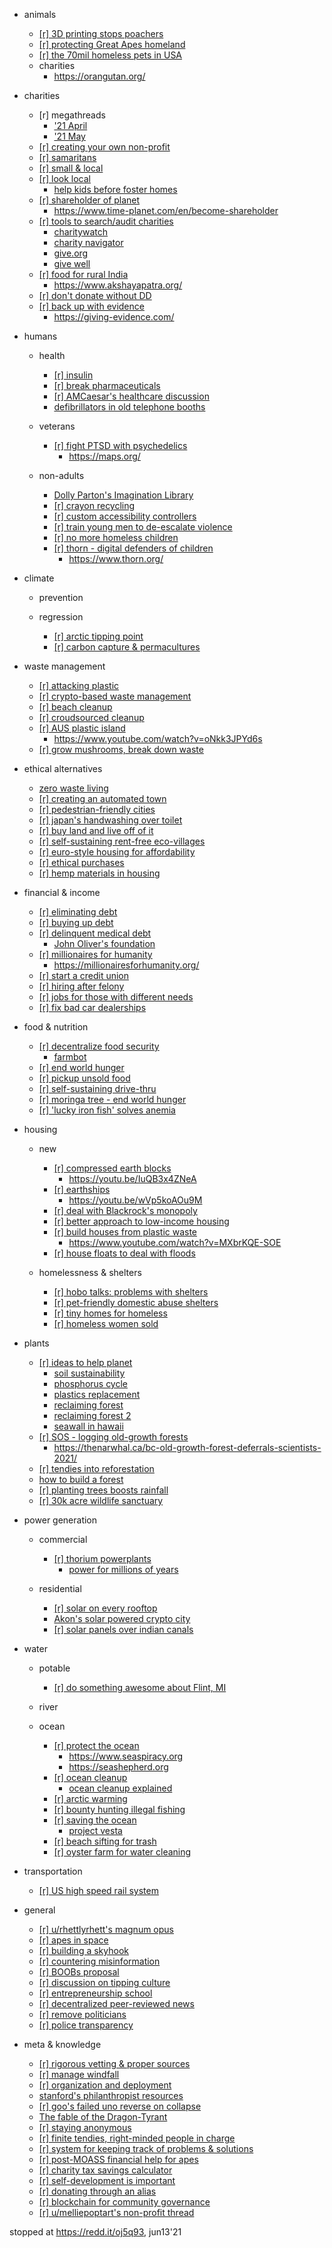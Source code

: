 - animals
    - [[r] 3D printing stops poachers](https://redd.it/nm6bwl/) 
    - [[r] protecting Great Apes homeland](https://redd.it/numc6e/)
    - [[r] the 70mil homeless pets in USA](https://redd.it/ocyit6/)
    - charities
        - https://orangutan.org/ 


- charities
    - [r] megathreads
        - ['21 April](https://https://redd.it/mz25jy)
        - ['21 May](https://https://redd.it/n5clou/)
    - [[r] creating your own non-profit](https://redd.it/nmgd46/)
    - [[r] samaritans](https://https://redd.it/myygeq)
    - [[r] small & local](https://redd.it/n18rhz/)
    - [[r] look local](https://redd.it/n8knvw/)
        - [help kids before foster homes](https://isaiah117house.com/)
    - [[r] shareholder of  planet](https://redd.it/n4hnph/)
        - https://www.time-planet.com/en/become-shareholder
    - [[r] tools to search/audit charities](https://redd.it/nbda8d/)
        - [charitywatch](https://www.charitywatch.org/)
        - [charity navigator](https://www.charitynavigator.org/)
        - [give.org](https://give.org/donor-landing-page)
        - [give well](https://www.givewell.org/)
    - [[r] food for rural India](https://redd.it/nce3wb/)
        - https://www.akshayapatra.org/
    - [[r] don't donate without DD](https://redd.it/ncjct4/)
    - [[r] back up with evidence](https://redd.it/ndg0se/)
        - https://giving-evidence.com/ 


- humans
    - health
        - [[r] insulin](https://redd.it/nebd5i/) 
        - [[r] break pharmaceuticals](https://redd.it/neli0r/)
        - [[r] AMCaesar's healthcare discussion](https://redd.it/np1kmj/)
        - [    defibrillators in old telephone booths](https://youtu.be/ecVHYg4_vZw)
    
    - veterans
        - [[r] fight PTSD with psychedelics](https://redd.it/npbcr7/)
            -  https://maps.org/
    
    - non-adults
        - [    Dolly Parton's Imagination Library](https://donate.imaginationlibrary.com/)
        - [[r] crayon recycling](https://redd.it/nogzq1/)
        - [[r] custom accessibility controllers](https://redd.it/obksgs/)
        - [[r] train young men to de-escalate violence](https://redd.it/ogkv2t/)
        - [[r] no more homeless children](https://redd.it/oi3nem/)
        - [[r] thorn - digital defenders of children](https://redd.it/oilq75/)
            - https://www.thorn.org/


- climate
    - prevention


    - regression
        - [[r] arctic tipping point](https://redd.it/o3qrkp/)
        - [[r] carbon capture & permacultures](https://redd.it/o9ljen/) 


- waste management
    - [[r] attacking plastic](https://redd.it/nysb8n/)
    - [[r] crypto-based waste management](https://redd.it/nynw9i/) 
    - [[r] beach cleanup](https://redd.it/o06jkm/)
    - [[r] croudsourced cleanup](https://redd.it/o5zw90/)
    - [[r] AUS plastic island](https://redd.it/o66lxb/)
        - https://www.youtube.com/watch?v=oNkk3JPYd6s 
    - [[r] grow mushrooms, break down waste](https://redd.it/oiwm8y/)
  

- ethical alternatives
    - [    zero waste living](https://youtu.be/aA0O9PBZ2H8) 
    - [[r] creating an automated town](https://redd.it/nq2xnu/)
    - [[r] pedestrian-friendly cities](https://redd.it/nvfpjs/)
    - [[r] japan's handwashing over toilet](https://redd.it/nvhhl2/)
    - [[r] buy land and live off of it](https://redd.it/ofnolo/)
    - [[r] self-sustaining rent-free eco-villages](https://redd.it/ob787y/)
    - [[r] euro-style housing for affordability](https://redd.it/odmj2z/)
    - [[r] ethical purchases](https://redd.it/oiuq6w/)
    - [[r] hemp materials in housing](https://redd.it/oivd91/)


- financial & income
    - [[r] eliminating debt](https://redd.it/nmddcg/)
    - [[r] buying up debt](https://redd.it/np5ee9/)
    - [[r] delinquent medical debt](https://redd.it/n84ml0/)
        - [John Oliver's foundation](https://ripmedicaldebt.org)
    - [[r] millionaires for humanity](https://redd.it/nd6ad6/)
        - https://millionairesforhumanity.org/
    - [[r] start a credit union](https://redd.it/nqap78/)
    - [[r] hiring after felony](https://redd.it/oelwo6/)
    - [[r] jobs for those with different needs](https://redd.it/ocppv0/)
    - [[r] fix bad car dealerships](https://redd.it/og5j8i/)


- food & nutrition
    - [[r] decentralize food security](https://redd.it/n8dv8g/)
        - [farmbot](https://youtu.be/qwSbWy_1f8w)  
    - [[r] end world hunger](https://redd.it/ndql2x/) 
    - [[r] pickup unsold food](https://redd.it/nhj97k/)
    - [[r] self-sustaining drive-thru](https://redd.it/o5ad97/)
    - [[r] moringa tree - end world hunger](https://redd.it/oc4q8v/)
    - [[r] 'lucky iron fish' solves anemia](https://redd.it/oeeln5/)


- housing
    - new
        - [[r] compressed earth blocks](https://redd.it/nlsicn/) 
            - https://youtu.be/IuQB3x4ZNeA 
        - [[r] earthships](https://redd.it/no5qoe/)
            - https://youtu.be/wVp5koAOu9M 
        - [[r] deal with Blackrock's monopoly](https://redd.it/ny5y0u/)
        - [[r] better approach to low-income housing](https://redd.it/o7os6i/)
        - [[r] build houses from plastic waste](https://redd.it/o8hmb5/)
            - https://www.youtube.com/watch?v=MXbrKQE-SOE
        - [[r] house floats to deal with floods](https://redd.it/ogm3ua/)

    - homelessness & shelters
        - [[r] hobo talks: problems with shelters](https://redd.it/o6cpra/) 
        - [[r] pet-friendly domestic abuse shelters](https://redd.it/oawtr4/)
        - [[r] tiny homes for homeless](https://redd.it/ob1qmw/)
        - [[r] homeless women sold](https://redd.it/oiijcr/)


- plants
    - [[r] ideas to help planet](https://redd.it/n3le49/)
        - [soil sustainability](http://www.fao.org/sustainable-development-goals/news/detail-news/en/c/277113/)
        - [phosphorus cycle](https://iopn.library.illinois.edu/pressbooks/research150/chapter/re-forming-a-phosphorus-cycle/)
        - [plastics replacement](https://www.globalcitizen.org/en/content/plastic-alternatives-doing-harm/)
        - [reclaiming forest](https://www.princeton.edu/news/2017/08/22/orange-new-green-how-orange-peels-revived-costa-rican-forest)
        - [reclaiming forest 2](https://www.huffpost.com/entry/using-nature-to-protect-against-natural-disasters_b_1577780)
        - [seawall in hawaii](https://projects.propublica.org/hawaii-beach-loss/)
    - [[r] SOS - logging old-growth forests](https://redd.it//nl5sxe/) 
        - https://thenarwhal.ca/bc-old-growth-forest-deferrals-scientists-2021/ 
    - [[r] tendies into reforestation](https://redd.it/nqh35q/) 
    - [    how to build a forest](https://youtu.be/PkVZBSKdwQM)
    - [[r] planting trees boosts rainfall](https://redd.it/oes0lz/)
    - [[r] 30k acre wildlife sanctuary](https://redd.it/ofkos8/)


- power generation
    - commercial
        - [[r] thorium powerplants](https://redd.it/nl4npw/) 
            - [power for millions of years](https://youtu.be/74iiaXIVtZI)
 
    - residential
        - [[r] solar on every rooftop](https://redd.it/nda5sj/) 
        - [    Akon's solar powered crypto city](https://themindunleashed.com/2021/02/akon-finally-breaks-ground-on-his-10-billion-solar-powered-crypto-city.html)
        - [[r] solar panels over indian canals](https://redd.it/oee5ak/)


- water
    - potable
        - [[r] do something awesome about Flint, MI](https://redd.it/nl2ypw/)  
  
    - river


    - ocean
        - [[r] protect the ocean](https://redd.it/n88hmx/) 
            - https://www.seaspiracy.org
            - https://seashepherd.org
        - [[r] ocean cleanup](https://redd.it/n99y3h/)
            - [ocean cleanup explained](https://www.youtube.com/watch?v=O1EAeNdTFHU)
        - [[r] arctic warming](https://redd.it/nici54/) 
        - [[r] bounty hunting illegal fishing](https://redd.it/nsfwkw/)
        - [[r] saving the ocean](https://redd.it/o1b4g9/)
            - [project vesta](https://www.projectvesta.org/)
        - [[r] beach sifting for trash](https://redd.it/o8ews3/)
        - [[r] oyster farm for water cleaning](https://redd.it/ofpq89/)


- transportation
    - [[r] US high speed rail system](https://redd.it/o1kkok/) 


- general 
    - [[r] u/rhettlyrhett's magnum opus](https://redd.it/ndw4cy/)
    - [[r] apes in space](https://redd.it/nftmzd/)
    - [[r] building a skyhook](https://redd.it/nrnz4o/)
    - [[r] countering misinformation](https://redd.it/nsv7dq/)
    - [[r] BOOBs proposal](https://redd.it/nt67sx/)
    - [[r] discussion on tipping culture](https://redd.it/nw3zox/)
    - [[r] entrepreneurship school](https://redd.it/o0brd6/)
    - [[r] decentralized peer-reviewed news](https://redd.it/o0wxdk/)
    - [[r] remove politicians](https://redd.it/o36znk/)
    - [[r] police transparency](https://redd.it/ohbctp/)


 - meta & knowledge
    - [[r] rigorous vetting & proper sources](https://redd.it/n8hmpi/)
    - [[r] manage windfall](https://redd.it/n8lydl/)
    - [[r] organization and deployment](https://redd.it/n8t2z5/)
    - [    stanford's philanthropist resources](https://pacscenter.stanford.edu/philanthropist-resource-directory/)
    - [[r] goo's failed uno reverse on collapse](https://redd.it/ngjbgl/)
    - [    The fable of the Dragon-Tyrant](https://youtu.be/cZYNADOHhVY)
    - [[r] staying anonymous](https://redd.it/njo1ri/)
    - [[r] finite tendies, right-minded people in charge](https://redd.it/npov7x/)
    - [[r] system for keeping track of problems  & solutions](https://redd.it/ntfd1z/)
    - [[r] post-MOASS financial help for apes](https://redd.it/nunn20/)
    - [[r] charity tax savings calculator](https://redd.it/nzs2p8/)
    - [[r] self-development is important](https://redd.it/o5xozi/)
    - [[r] donating through an alias](https://redd.it/o8edfj/)
    - [[r] blockchain for community governance](https://redd.it/o8tpz0/)
    - [[r] u/melliepoptart's non-profit thread](https://redd.it/oixtvz/)



stopped at https://redd.it/oj5q93, jun13'21